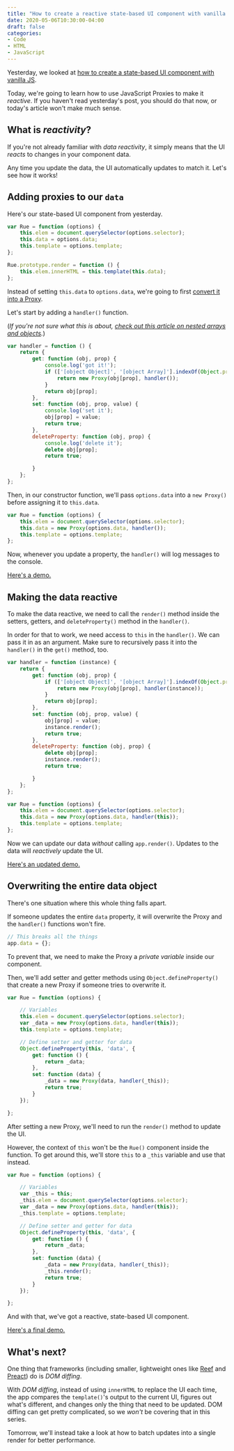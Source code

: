 ```yaml
---
title: "How to create a reactive state-based UI component with vanilla JS Proxies"
date: 2020-05-06T10:30:00-04:00
draft: false
categories:
- Code
- HTML
- JavaScript
---
```


Yesterday, we looked at [how to create a state-based UI component with vanilla JS](/how-to-create-a-state-based-ui-component-with-vanilla-js/).

Today, we're going to learn how to use JavaScript Proxies to make it *reactive*. If you haven't read yesterday's post, you should do that now, or today's article won't make much sense.

## What is *reactivity*?

If you're not already familiar with *data reactivity*, it simply means that the UI *reacts* to changes in your component data.

Any time you update the data, the UI automatically updates to match it. Let's see how it works!

## Adding proxies to our `data`

Here's our state-based UI component from yesterday.

```js
var Rue = function (options) {
	this.elem = document.querySelector(options.selector);
	this.data = options.data;
	this.template = options.template;
};

Rue.prototype.render = function () {
	this.elem.innerHTML = this.template(this.data);
};
```

Instead of setting `this.data` to `options.data`, we're going to first [convert it into a Proxy](/how-vanilla-js-proxies-work/).

Let's start by adding a `handler()` function.

(*If you're not sure what this is about, [check out this article on nested arrays and objects](/how-to-detect-changes-to-nested-arrays-and-objects-inside-a-proxy/).*)

```js
var handler = function () {
	return {
		get: function (obj, prop) {
			console.log('got it!');
			if (['[object Object]', '[object Array]'].indexOf(Object.prototype.toString.call(obj[prop])) > -1) {
				return new Proxy(obj[prop], handler());
			}
			return obj[prop];
		},
		set: function (obj, prop, value) {
			console.log('set it');
			obj[prop] = value;
			return true;
		},
		deleteProperty: function (obj, prop) {
			console.log('delete it');
			delete obj[prop];
			return true;

		}
	};
};
```

Then, in our constructor function, we'll pass `options.data` into a `new Proxy()` before assigning it to `this.data`.

```js
var Rue = function (options) {
	this.elem = document.querySelector(options.selector);
	this.data = new Proxy(options.data, handler());
	this.template = options.template;
};
```

Now, whenever you update a property, the `handler()` will log messages to the console.

[Here's a demo.](https://codepen.io/cferdinandi/pen/abvEgrq)

## Making the data reactive

To make the data reactive, we need to call the `render()` method inside the setters, getters, and `deleteProperty()` method in the `handler()`.

In order for that to work, we need access to `this` in the `handler()`. We can pass it in as an argument. Make sure to recursively pass it into the `handler()` in the `get()` method, too.

```js
var handler = function (instance) {
	return {
		get: function (obj, prop) {
			if (['[object Object]', '[object Array]'].indexOf(Object.prototype.toString.call(obj[prop])) > -1) {
				return new Proxy(obj[prop], handler(instance));
			}
			return obj[prop];
		},
		set: function (obj, prop, value) {
			obj[prop] = value;
			instance.render();
			return true;
		},
		deleteProperty: function (obj, prop) {
			delete obj[prop];
			instance.render();
			return true;

		}
	};
};

var Rue = function (options) {
	this.elem = document.querySelector(options.selector);
	this.data = new Proxy(options.data, handler(this));
	this.template = options.template;
};
```

Now we can update our data *without* calling `app.render()`. Updates to the data will *reactively* update the UI.

[Here's an updated demo.](https://codepen.io/cferdinandi/pen/rNOpEXG)

## Overwriting the entire data object

There's one situation where this whole thing falls apart.

If someone updates the entire `data` property, it will overwrite the Proxy and the `handler()` functions won't fire.

```js
// This breaks all the things
app.data = {};
```

To prevent that, we need to make the Proxy a *private variable* inside our component.

Then, we'll add setter and getter methods using `Object.defineProperty()` that create a new Proxy if someone tries to overwrite it.

```js
var Rue = function (options) {

	// Variables
	this.elem = document.querySelector(options.selector);
	var _data = new Proxy(options.data, handler(this));
	this.template = options.template;

	// Define setter and getter for data
	Object.defineProperty(this, 'data', {
		get: function () {
			return _data;
		},
		set: function (data) {
			_data = new Proxy(data, handler(_this));
			return true;
		}
	});

};
```

After setting a new Proxy, we'll need to run the `render()` method to update the UI.

However, the context of `this` won't be the `Rue()` component inside the function. To get around this, we'll store `this` to a `_this` variable and use that instead.

```js
var Rue = function (options) {

	// Variables
	var _this = this;
	_this.elem = document.querySelector(options.selector);
	var _data = new Proxy(options.data, handler(this));
	_this.template = options.template;

	// Define setter and getter for data
	Object.defineProperty(this, 'data', {
		get: function () {
			return _data;
		},
		set: function (data) {
			_data = new Proxy(data, handler(_this));
			_this.render();
			return true;
		}
	});

};
```

And with that, we've got a reactive, state-based UI component.

[Here's a final demo.](https://codepen.io/cferdinandi/pen/ExVoqjE)

## What's next?

One thing that frameworks (including smaller, lightweight ones like [Reef](https://reefjs.com) and [Preact](https://preactjs.com/)) do is *DOM diffing*.

With *DOM diffing*, instead of using `innerHTML` to replace the UI each time, the app compares the `template()`'s output to the current UI, figures out what's different, and changes only the thing that need to be updated. DOM diffing can get pretty complicated, so we *won't* be covering that in this series.

Tomorrow, we'll instead take a look at how to batch updates into a single render for better performance.